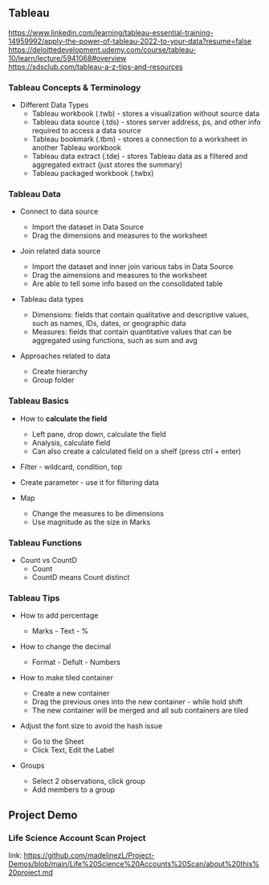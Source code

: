 ## Tableau
https://www.linkedin.com/learning/tableau-essential-training-14959992/apply-the-power-of-tableau-2022-to-your-data?resume=false <br>
https://deloittedevelopment.udemy.com/course/tableau-10/learn/lecture/5941068#overview <br>
https://sdsclub.com/tableau-a-z-tips-and-resources

### Tableau Concepts & Terminology
* Different Data Types <br>
  - Tableau workbook (.twb) - stores a visualization without source data <br>
  - Tableau data source (.tds) - stores server address, ps, and other info required to access a data source <br>
  - Tableau bookmark (.tbm) - stores a connection to a worksheet in another Tableau workbook <br>
  - Tableau data extract (.tde) - stores Tableau data as a filtered and aggregated extract (just stores the summary) <br>
  - Tableau packaged workbook (.twbx) <br>

### Tableau Data 
* Connect to data source
  - Import the dataset in Data Source
  - Drag the dimensions and measures to the worksheet

* Join related data source
  - Import the dataset and inner join various tabs in Data Source
  - Drag the aimensions and measures to the worksheet
  - Are able to tell some info based on the consolidated table

* Tableau data types
  - Dimensions: fields that contain qualitative and descriptive values, such as names, IDs, dates, or geographic data
  - Measures: fields that contain quantitative values that can be aggregated using functions, such as sum and avg

* Approaches related to data
  - Create hierarchy
  - Group folder

### Tableau Basics
* How to __calculate the field__
  - Left pane, drop down, calculate the field
  - Analysis, calculate field
  - Can also create a calculated field on a shelf (press ctrl + enter)

* Filter - wildcard, condition, top

* Create parameter - use it for filtering data

* Map
  - Change the measures to be dimensions
  - Use magnitude as the size in Marks

### Tableau Functions
* Count vs CountD
  - Count
  - CountD means Count distinct

### Tableau Tips
* How to add percentage
  - Marks - Text - %
* How to change the decimal
  - Format - Defult - Numbers   

* How to make tiled container
  - Create a new container
  - Drag the previous ones into the new container - while hold shift
  - The new container will be merged and all sub containers are tiled

* Adjust the font size to avoid the hash issue
  - Go to the Sheet
  - Click Text, Edit the Label

* Groups
  - Select 2 observations, click group
  - Add members to a group

## Project Demo
### Life Science Account Scan Project <br>
link: https://github.com/madelinezL/Project-Demos/blob/main/Life%20Science%20Accounts%20Scan/about%20this%20project.md

